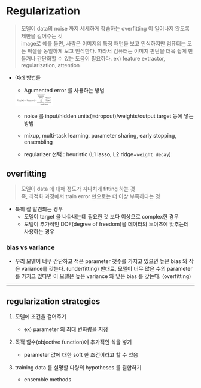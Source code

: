 # Regularization
> 모델이 data의 noise 까지 세세하게 학습하는 overfitting 이 일어나지 않도록 제한을 걸어주는 것 <br>
> image로 예를 들면, 사람은 이미지의 특정 패턴을 보고 인식하지만 컴퓨터는 모든 픽셀을 동일하게 보고 인식한다. 따라서 컴퓨터는 이미지 판단을 더욱 쉽게 만들거나 간단화할 수 있는 도움이 필요하다. ex) feature extractor, regularization, attention

- 여러 방법들
    - Agumented error 를 사용하는 방법 <br>
    <img src="..\images\argument_error.jpeg" alt="alexnet" style="zoom:10%;" />

    - noise 를 input/hidden units(=dropout)/weights/output target 등에 넣는 방법

    - mixup, multi-task learning, parameter sharing, early stopping, ensembling

    - regularizer 선택 : heuristic (L1 lasso, L2 ridge=`weight decay`)


## overfitting

> 모델이 data 에 대해 정도가 지나치게 fitting 하는 것 <br>
> 즉, 최적화 과정에서 train error 만으로는 더 이상 부족하다는 것

- 특히 잘 발견되는 경우
    - 모델이 target 을 나타내는데 필요한 것 보다 이상으로 complex한 경우
    - 모델이 추가적인 DOF(degree of freedom)을 데이터의 노이즈에 맞추는데 사용하는 경우

### bias vs variance

- 우리 모델이 너무 간단하고 적은 parameter 갯수를 가지고 있으면 높은 bias 와 작은 variance를 갖는다. (underfitting) 반대로, 모델이 너무 많은 수의 parameter를 가지고 있다면 이 모델은 높은 variance 와 낮은 bias 를 갖는다. (overfitting)

---

## regularization strategies

1. 모델에 조건을 걸어주기
    - ex) parameter 의 최대 변화량을 지정

2. 목적 함수(objective function)에 추가적인 식을 넣기
    -  parameter 값에 대한 soft 한 조건이라고 할 수 있음

3. training data 를 설명할 다량의 hypotheses 를 결합하기
    - ensemble methods